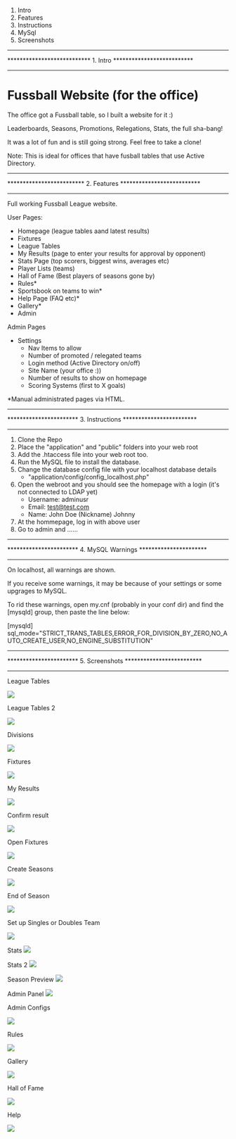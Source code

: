 1. Intro
2. Features
3. Instructions
4. MySql
5. Screenshots

****************************************************************
*************************** 1. Intro **************************
****************************************************************

# Fussball Website (for the office)
The office got a Fussball table, so I built a website for it :)

Leaderboards, Seasons, Promotions, Relegations, Stats, the full sha-bang!

It was a lot of fun and is still going strong. Feel free to take a clone!

Note: This is ideal for offices that have fusball tables that use Active Directory.

****************************************************************
************************* 2. Features **************************
****************************************************************

Full working Fussball League website.

User Pages:
- Homepage (league tables aand latest results)
- Fixtures
- League Tables
- My Results (page to enter your results for approval by opponent)
- Stats Page (top scorers, biggest wins, averages etc)
- Player Lists (teams)
- Hall of Fame (Best players of seasons gone by)
- Rules*
- Sportsbook on teams to win*
- Help Page (FAQ etc)*
- Gallery*
- Admin

Admin Pages
- Settings
  - Nav Items to allow
  - Number of promoted / relegated teams
  - Login method (Active Directory on/off)
  - Site Name (your office :))
  - Number of results to show on homepage
  - Scoring Systems (first to X goals)

*Manual administrated pages via HTML.

****************************************************************
*********************** 3. Instructions ************************
****************************************************************

1. Clone the Repo
2. Place the "application" and "public" folders into your web root
3. Add the .htaccess file into your web root too.
4. Run the MySQL file to install the database.
5. Change the database config file with your localhost database details
   *  "application/config/config_localhost.php"
6. Open the webroot and you should see the homepage with a login (it's not connected to LDAP yet)
   *  Username: adminusr
   *  Email: test@test.com
   *  Name: John Doe (Nickname) Johnny
7. At the hommepage, log in with above user
8. Go to admin and ......


****************************************************************
*********************** 4. MySQL Warnings **********************
****************************************************************

On localhost, all warnings are shown.

If you receive some warnings, it may be because of your settings or some upgrages to MySQL.

To rid these warnings, open my.cnf (probably in your conf dir) and find the [mysqld] group, then paste the line below:

[mysqld]
sql_mode="STRICT_TRANS_TABLES,ERROR_FOR_DIVISION_BY_ZERO,NO_AUTO_CREATE_USER,NO_ENGINE_SUBSTITUTION"


****************************************************************
*********************** 5. Screenshots *************************
****************************************************************

League Tables

![](/public/img/screenshots/league_tables.png)

League Tables 2

![](/public/img/screenshots/league_tables2.png)

Divisions

![](/public/img/screenshots/divisions.png)

Fixtures

![](/public/img/screenshots/fixtures.png)

My Results

![](/public/img/screenshots/my_results2.png)

Confirm result

![](/public/img/screenshots/confirm_result.png)

Open Fixtures

![](/public/img/screenshots/open_fixtures.png)

Create Seasons

![](/public/img/screenshots/season_create.png)

End of Season

![](/public/img/screenshots/season_end.png)

Set up Singles or Doubles Team

![](/public/img/screenshots/singles_or_doubles.png)

Stats
![](/public/img/screenshots/stats.png)

Stats 2
![](/public/img/screenshots/stats2.png)

Season Preview
![](/public/img/screenshots/season_preview.png)

Admin Panel
![](/public/img/screenshots/admin_area.png)

Admin Configs

![](/public/img/screenshots/admin_config.png)

Rules

![](/public/img/screenshots/rules.png)

Gallery

![](/public/img/screenshots/gallery.png)

Hall of Fame

![](/public/img/screenshots/hall_of_fame.png)

Help

![](/public/img/screenshots/help.png)
